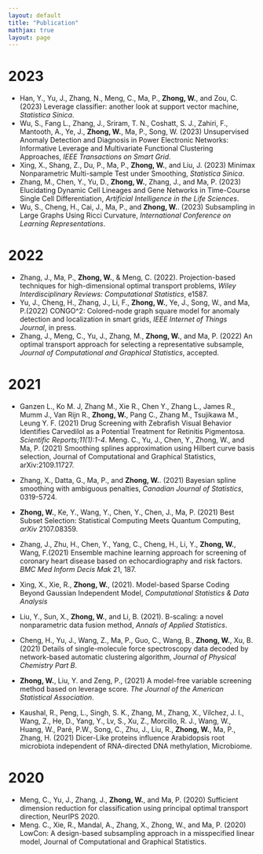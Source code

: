 ```yaml
---
layout: default
title: "Publication"
mathjax: true
layout: page
---
```

# 2023
* Han, Y.,  Yu, J., Zhang, N., Meng, C.,  Ma, P., <b>Zhong, W.</b>, and  Zou, C. (2023) Leverage classifier: another look at support vector machine, _Statistica Sinica_. 
* Wu, S., Fang L., Zhang, J., Sriram, T. N., Coshatt, S. J., Zahiri, F., Mantooth, A., Ye, J., <b>Zhong, W.</b>, Ma, P., Song, W. (2023) Unsupervised Anomaly Detection and Diagnosis in Power Electronic Networks: Informative Leverage and Multivariate Functional Clustering Approaches, _IEEE Transactions on Smart Grid_.
* Xing, X., Shang, Z., Du, P., Ma, P., <b>Zhong, W.</b>, and Liu, J. (2023) Minimax Nonparametric Multi-sample Test under Smoothing, _Statistica Sinica_.
* Zhang, M., Chen, Y., Yu, D., <b>Zhong, W.</b>, Zhang, J., and Ma, P. (2023) Elucidating Dynamic Cell Lineages and Gene Networks in Time-Course Single Cell Differentiation, _Artificial Intelligence in the Life Sciences_.
* Wu, S., Cheng, H., Cai, J., Ma, P., and <b>Zhong, W.</b>. (2023) Subsampling in Large Graphs Using Ricci Curvature, _International Conference on Learning Representations_.
# 2022
* Zhang, J., Ma, P., <b>Zhong, W.</b>, & Meng, C. (2022). Projection-based techniques for high-dimensional optimal transport problems, _Wiley Interdisciplinary Reviews: Computational Statistics_, e1587.
* Yu, J., Cheng, H., Zhang, J., Li, F., <b>Zhong, W.</b>, Ye, J., Song, W., and Ma, P.(2022) CONGO^2: Colored-node graph square model for anomaly detection and localization in smart grids, _IEEE Internet of Things Journal_, in press.
* Zhang, J., Meng, C., Yu, J., Zhang, M., <b>Zhong, W.</b>, and Ma, P. (2022) An optimal transport approach for selecting a representative subsample, _Journal of Computational and Graphical Statistics_, accepted.
# 2021
* Ganzen L., Ko M. J,  Zhang M., Xie R., Chen Y., Zhang L., James R., Mumm J., Van Rijn R., <b>Zhong, W.</b>, Pang C., Zhang M., Tsujikawa M., Leung Y. F. (2021) Drug Screening with Zebrafish Visual Behavior Identifies Carvedilol as a Potential Treatment for Retinitis Pigmentosa. _Scientific Reports;11(1):1-4_.
Meng. C., Yu, J., Chen, Y., Zhong, W., and Ma, P. (2021) Smoothing splines approximation using Hilbert curve basis selection, Journal of Computational and Graphical Statistics, arXiv:2109.11727.

* Zhang, X., Datta, G., Ma, P., and <b>Zhong, W.</b>. (2021) Bayesian spline smoothing with ambiguous penalties, _Canadian Journal of Statistics_, 0319-5724.

* <b>Zhong, W.</b>, Ke, Y., Wang, Y., Chen, Y., Chen, J., Ma, P. (2021) Best Subset Selection: Statistical Computing Meets Quantum Computing, _arXiv_ 2107.08359.
* Zhang, J., Zhu, H., Chen, Y., Yang, C., Cheng, H., Li, Y., <b>Zhong, W.</b>,  Wang, F.(2021) Ensemble machine learning approach for screening of coronary heart disease based on echocardiography and risk factors. _BMC Med Inform Decis Mak_ 21, 187.
* Xing, X., Xie, R., <b>Zhong, W.</b>, (2021). Model-based Sparse Coding Beyond Gaussian Independent Model, _Computational Statistics & Data Analysis_
* Liu, Y., Sun, X., <b>Zhong, W.</b>, and Li, B. (2021). B-scaling: a novel nonparametric data fusion method, _Annals of Applied Statistics_.
* Cheng, H., Yu, J., Wang, Z., Ma, P., Guo, C., Wang, B., <b>Zhong, W.</b>, Xu, B.(2021) Details of single-molecule force spectroscopy data decoded by network-based automatic clustering algorithm, _Journal of Physical Chemistry Part B_.
* <b>Zhong, W.</b>, Liu, Y. and Zeng, P., (2021) A model-free variable screening method based on leverage score. _The Journal of the American Statistical Association_.
* Kaushal, R., Peng, L., Singh, S. K., Zhang, M., Zhang, X., Vílchez, J. I., Wang, Z., He, D., Yang, Y., Lv, S., Xu, Z., Morcillo, R. J., Wang, W., Huang, W., Paré, P.W., Song, C., Zhu, J., Liu, R., <b>Zhong, W.</b>, Ma, P., Zhang, H. (2021) Dicer-Like proteins influence Arabidopsis root microbiota independent of RNA-directed DNA methylation, Microbiome.

# 2020
* Meng, C., Yu, J., Zhang, J., <b>Zhong, W.</b>, and Ma, P. (2020) Sufficient dimension reduction for classification using principal optimal transport direction, NeurIPS 2020.
* Meng. C., Xie, R., Mandal, A., Zhang, X., Zhong, W., and Ma, P. (2020) LowCon: A design-based subsampling approach in a misspecified linear model, Journal of Computational and Graphical Statistics.
